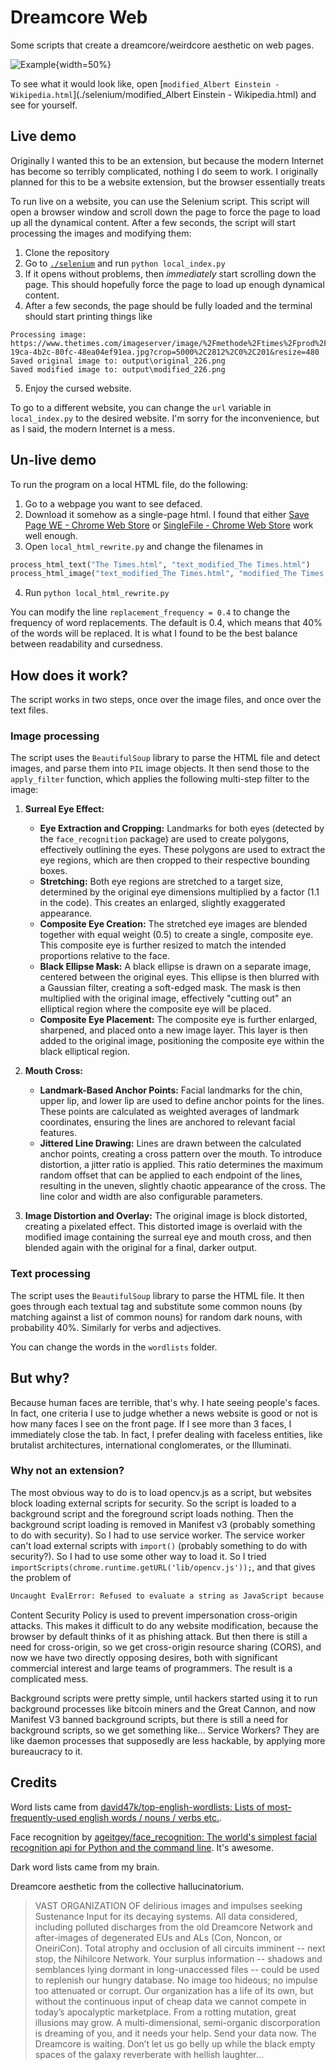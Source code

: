 # Dreamcore Web

Some scripts that create a dreamcore/weirdcore aesthetic on web pages.

![Example](./selenium/modified_Albert_Einstein_Wikipedia_screenshot.png){width=50%}

To see what it would look like, open [`modified_Albert Einstein - Wikipedia.html`](./selenium/modified_Albert Einstein - Wikipedia.html) and see for yourself.

## Live demo

Originally I wanted this to be an extension, but because the modern Internet has become so terribly complicated, nothing I do seem to work. I originally planned for this to be a website extension, but the browser essentially treats 

To run live on a website, you can use the Selenium script. This script will open a browser window and scroll down the page to force the page to load up all the dynamical content. After a few seconds, the script will start processing the images and modifying them:

1. Clone the repository
2. Go to [`./selenium`](./selenium) and run `python local_index.py`
3. If it opens without problems, then *immediately* start scrolling down the page. This should hopefully force the page to load up enough dynamical content.
4. After a few seconds, the page should be fully loaded and the terminal should start printing things like 

```
Processing image: https://www.thetimes.com/imageserver/image/%2Fmethode%2Ftimes%2Fprod%2Fweb%2Fbin%2Fb4a22edf-19ca-4b2c-80fc-48ea04ef91ea.jpg?crop=5000%2C2812%2C0%2C201&resize=480
Saved original image to: output\original_226.png
Saved modified image to: output\modified_226.png
```

5. Enjoy the cursed website.

To go to a different website, you can change the `url` variable in `local_index.py` to the desired website. I'm sorry for the inconvenience, but as I said, the modern Internet is a mess.

## Un-live demo

To run the program on a local HTML file, do the following:

1. Go to a webpage you want to see defaced. 
2. Download it somehow as a single-page html. I found that either [Save Page WE - Chrome Web Store](https://chromewebstore.google.com/detail/save-page-we/dhhpefjklgkmgeafimnjhojgjamoafof) or [SingleFile - Chrome Web Store](https://chrome.google.com/webstore/detail/singlefile/mpiodijhokgodhhofbcjdecpffjipkle) work well enough.
3. Open `local_html_rewrite.py` and change the filenames in

```python
process_html_text("The Times.html", "text_modified_The Times.html")
process_html_image("text_modified_The Times.html", "modified_The Times.html")
```

4. Run `python local_html_rewrite.py`

You can modify the line `replacement_frequency = 0.4` to change the frequency of word replacements. The default is 0.4, which means that 40% of the words will be replaced. It is what I found to be the best balance between readability and cursedness.

## How does it work?

The script works in two steps, once over the image files, and once over the text files.

### Image processing

The script uses the `BeautifulSoup` library to parse the HTML file and detect images, and parse them into `PIL` image objects. It then send those to the `apply_filter` function, which applies the following multi-step filter to the image:

1. **Surreal Eye Effect:**
    * **Eye Extraction and Cropping:**  Landmarks for both eyes (detected by the `face_recognition` package) are used to create polygons, effectively outlining the eyes. These polygons are used to extract the eye regions, which are then cropped to their respective bounding boxes.
    * **Stretching:**  Both eye regions are stretched to a target size, determined by the original eye dimensions multiplied by a factor (1.1 in the code). This creates an enlarged, slightly exaggerated appearance.
    * **Composite Eye Creation:** The stretched eye images are blended together with equal weight (0.5) to create a single, composite eye. This composite eye is further resized to match the intended proportions relative to the face.
    * **Black Ellipse Mask:** A black ellipse is drawn on a separate image, centered between the original eyes. This ellipse is then blurred with a Gaussian filter, creating a soft-edged mask. The mask is then multiplied with the original image, effectively "cutting out" an elliptical region where the composite eye will be placed.
    * **Composite Eye Placement:** The composite eye is further enlarged, sharpened, and placed onto a new image layer. This layer is then added to the original image, positioning the composite eye within the black elliptical region.

2. **Mouth Cross:**
    * **Landmark-Based Anchor Points:**  Facial landmarks for the chin, upper lip, and lower lip are used to define anchor points for the lines. These points are calculated as weighted averages of landmark coordinates, ensuring the lines are anchored to relevant facial features.
    * **Jittered Line Drawing:**  Lines are drawn between the calculated anchor points, creating a cross pattern over the mouth. To introduce distortion, a jitter ratio is applied. This ratio determines the maximum random offset that can be applied to each endpoint of the lines, resulting in the uneven, slightly chaotic appearance of the cross. The line color and width are also configurable parameters. 

3. **Image Distortion and Overlay:**  The original image is block distorted, creating a pixelated effect. This distorted image is overlaid with the modified image containing the surreal eye and mouth cross, and then blended again with the original for a final, darker output. 

### Text processing

The script uses the `BeautifulSoup` library to parse the HTML file. It then goes through each textual tag and substitute some common nouns (by matching against a list of common nouns) for random dark nouns, with probability 40%. Similarly for verbs and adjectives.

You can change the words in the `wordlists` folder.

## But why?

Because human faces are terrible, that's why. I hate seeing people's faces. In fact, one criteria I use to judge whether a news website is good or not is how many faces I see on the front page. If I see more than 3 faces, I immediately close the tab. In fact, I prefer dealing with faceless entities, like brutalist architectures, international conglomerates, or the Illuminati.

### Why not an extension?

The most obvious way to do is to load opencv.js as a script, but websites block loading external scripts for security. So the script is loaded to a background script and the foreground script loads nothing. Then the background script loading is removed in Manifest v3 (probably something to do with security). So I had to use service worker. The service worker can't load external scripts with `import()` (probably something to do with security?). So I had to use some other way to load it. So I tried `importScripts(chrome.runtime.getURL('lib/opencv.js'));`, and that gives the problem of

```txt
Uncaught EvalError: Refused to evaluate a string as JavaScript because 'unsafe-eval' is not an allowed source of script in the following Content Security Policy directive: "script-src 'self' 'wasm-unsafe-eval' 'inline-speculation-rules' http://localhost:* http://127.0.0.1:*".
```

Content Security Policy is used to prevent impersonation cross-origin attacks. This makes it difficult to do any website modification, because the browser by default thinks of it as phishing attack. But then there is still a need for cross-origin, so we get cross-origin resource sharing (CORS), and now we have two directly opposing desires, both with significant commercial interest and large teams of programmers. The result is a complicated mess.


Background scripts were pretty simple, until hackers started using it to run background processes like bitcoin miners and the Great Cannon, and now Manifest V3 banned background scripts, but there is still a need for background scripts, so we get something like... Service Workers? They are like daemon processes that supposedly are less hackable, by applying more bureaucracy to it.


## Credits

Word lists came from [david47k/top-english-wordlists: Lists of most-frequently-used english words / nouns / verbs etc.](https://github.com/david47k/top-english-wordlists).

Face recognition by [ageitgey/face_recognition: The world's simplest facial recognition api for Python and the command line](https://github.com/ageitgey/face_recognition). It's awesome.

Dark word lists came from my brain.

Dreamcore aesthetic from the collective hallucinatorium.

> VAST ORGANIZATION OF delirious images and impulses seeking Sustenance Input for its decaying systems. All data considered, including polluted discharges from the old Dreamcore Network and after-images of degenerated EUs and ALs (Con, Noncon, or OneiriCon). Total atrophy and occlusion of all circuits imminent -- next stop, the Nihilcore Network. Your surplus information -- shadows and semblances lying dormant in long-unaccessed files -- could be used to replenish our hungry database. No image too hideous; no impulse too attenuated or corrupt. Our organization has a life of its own, but without the continuous input of cheap data we cannot compete in today’s apocalyptic marketplace. From a rotting mutation, great illusions may grow. A multi-dimensional, semi-organic discorporation is dreaming of you, and it needs your help. Send your data now. The Dreamcore is waiting. Don’t let us go belly up while the black empty spaces of the galaxy reverberate with hellish laughter...